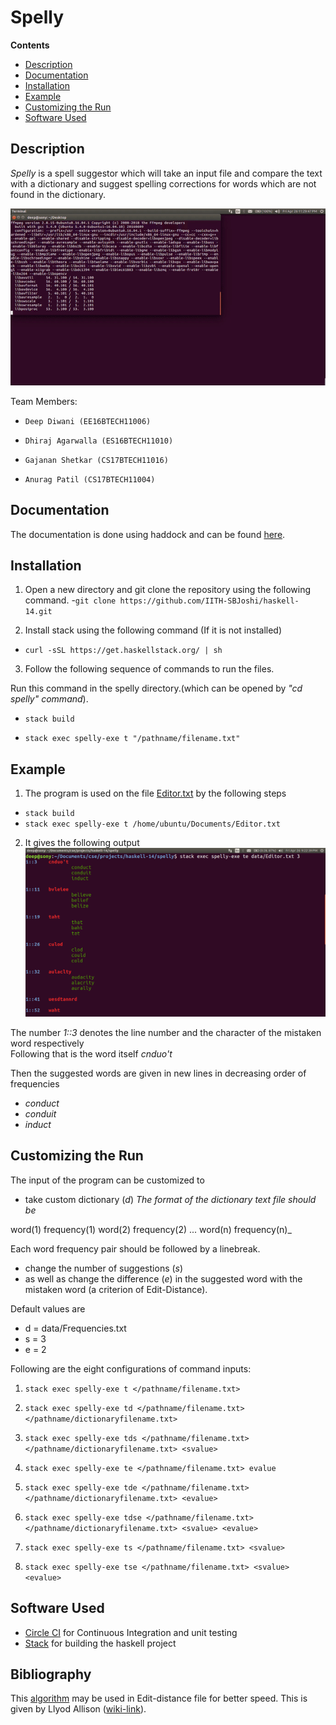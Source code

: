 # Spelly

**Contents**

* [Description](#Description)
* [Documentation](#Documentation)
* [Installation](#Installation)
* [Example](#Example)
* [Customizing the Run](#Customizing-the-Run)
* [Software Used](#Software-Used)

## Description
 
 _Spelly_ is a spell suggestor which will take an input file and compare the text with a dictionary and suggest spelling corrections for words which are not found in the dictionary.
 
 ![gif](spelly/data/ezgif.com-video-to-gif.gif)

Team Members:

-     Deep Diwani (EE16BTECH11006)
-     Dhiraj Agarwalla (ES16BTECH11010)
-     Gajanan Shetkar (CS17BTECH11016)
-     Anurag Patil (CS17BTECH11004)

## Documentation
The documentation is done using haddock and can be found [here]().


## Installation

1. Open a new directory and git clone the repository using the following command.
 -``` git clone https://github.com/IITH-SBJoshi/haskell-14.git ```

2. Install stack using the following command (If it is not installed)

 - ```curl -sSL https://get.haskellstack.org/ | sh```

3. Follow the following sequence of commands to run the files.
 
 Run this command in the spelly directory.(which can be opened by _"cd spelly" command_).
 -   ```stack build```
 
 -  ```stack exec spelly-exe t "/pathname/filename.txt"```

 
## Example

1. The program is used on the file [Editor.txt](spelly/data/Editor.txt) by the following steps
 - ```stack build```
 - ```stack exec spelly-exe t /home/ubuntu/Documents/Editor.txt```

2. It gives the following output  
![Output on the run](spelly/data/image.png)

 The number _1::3_  denotes the line number and the character of the mistaken word respectively  
 Following that is the word itself _cnduo't_  
 
  Then the suggested words are given in new lines in decreasing order of frequencies  
 
 - _conduct_  
 - _conduit_  
 - _induct_  
  
 
 
## Customizing the Run
The input of the program can be customized to
-  take custom dictionary (_d_) 
 _The format of the dictionary text file should be_

  word(1) frequency(1)
  word(2) frequency(2)
  ...
  word(n) frequency(n)_
  
  Each word frequency pair should be followed by a linebreak.
  

- change the number of suggestions (_s_)
-  as well as change  the difference (_e_) in the suggested word with the mistaken word (a criterion of Edit-Distance).

Default values are  
- d = data/Frequencies.txt
- s = 3
- e = 2

Following are the eight configurations of command inputs:
1. ```stack exec spelly-exe t </pathname/filename.txt>```

2. ```stack exec spelly-exe td </pathname/filename.txt> </pathname/dictionaryfilename.txt>```

3. ```stack exec spelly-exe tds </pathname/filename.txt> </pathname/dictionaryfilename.txt> <svalue> ```

4. ```stack exec spelly-exe te </pathname/filename.txt> evalue```

5. ```stack exec spelly-exe tde </pathname/filename.txt> </pathname/dictionaryfilename.txt> <evalue>```

6. ```stack exec spelly-exe tdse </pathname/filename.txt> </pathname/dictionaryfilename.txt> <svalue> <evalue>```

7. ```stack exec spelly-exe ts </pathname/filename.txt> <svalue>```

8. ```stack exec spelly-exe tse </pathname/filename.txt> <svalue> <evalue>```



 ## Software Used
 - [Circle CI](https://circleci.com/docs/2.0/language-haskell/) for Continuous Integration and unit testing
 - [Stack](https://docs.haskellstack.org/en/stable/README/) for building the haskell project

## Bibliography
This [algorithm](http://users.monash.edu/~lloyd/tildeStrings/Alignment/92.IPL.html) may be used in  Edit-distance file for better speed. This is given by Llyod Allison ([wiki-link](https://wiki.haskell.org/Edit_distance)).
